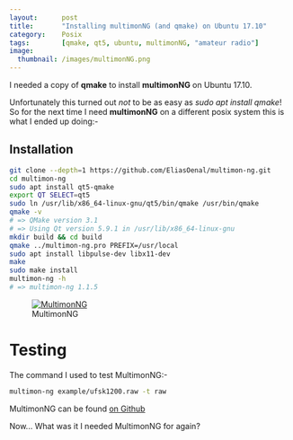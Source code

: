 ```yaml
---
layout:      post
title:       "Installing multimonNG (and qmake) on Ubuntu 17.10"
category:    Posix
tags:        [qmake, qt5, ubuntu, multimonNG, "amateur radio"]
image:
  thumbnail: /images/multimonNG.png
---
```


I needed a copy of **qmake** to install **multimonNG** on Ubuntu 17.10.

Unfortunately this turned out *not* to be as easy as *sudo apt install qmake*! So for the next time I need **multimonNG** on a different posix system this is what I ended up doing:-

## Installation

```sh
git clone --depth=1 https://github.com/EliasOenal/multimon-ng.git
cd multimon-ng
sudo apt install qt5-qmake
export QT SELECT=qt5
sudo ln /usr/lib/x86_64-linux-gnu/qt5/bin/qmake /usr/bin/qmake
qmake -v
# => QMake version 3.1
# => Using Qt version 5.9.1 in /usr/lib/x86_64-linux-gnu
mkdir build && cd build
qmake ../multimon-ng.pro PREFIX=/usr/local
sudo apt install libpulse-dev libx11-dev
make
sudo make install
multimon-ng -h
# => multimon-ng 1.1.5
```
<figure class="align-center">
  <a href="https://github.com/EliasOenal/multimon-ng"><img src="{{ '/images/multimonNG.png' | absolute_url }}" alt="MultimonNG"></a>
  <figcaption>MultimonNG</figcaption>
</figure>

# Testing

The command I used to test MultimonNG:-

```sh
multimon-ng example/ufsk1200.raw -t raw
```

MultimonNG can be found [on Github](https://github.com/EliasOenal/multimon-ng)

Now... What was it I needed MultimonNG for again?

